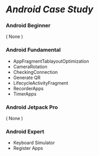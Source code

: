 # _Android Case Study_ #

### Android Beginner ###
( None )

### Android Fundamental ###
* AppFragmentTablayoutOptimization
* CameraRotation
* CheckingConnection
* Generate QR
* LifecycleActivityFragment
* RecorderApps
* TimerApps

### Android Jetpack Pro ###
( None )

### Android Expert ###
* Keyboard Simulator
* Register Apps
